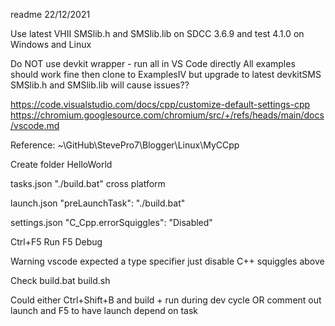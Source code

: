 readme
22/12/2021

Use latest VHII SMSlib.h and SMSlib.lib on SDCC 3.6.9 and test 4.1.0 on Windows and Linux

Do NOT use devkit wrapper - run all in VS Code directly
All examples should work fine then clone to ExamplesIV
but upgrade to latest devkitSMS SMSlib.h and SMSlib.lib will cause issues??


https://code.visualstudio.com/docs/cpp/customize-default-settings-cpp
https://chromium.googlesource.com/chromium/src/+/refs/heads/main/docs/vscode.md

Reference:
~\GitHub\StevePro7\Blogger\Linux\MyCCpp

Create folder	HelloWorld


tasks.json
"./build.bat"	cross platform

launch.json
"preLaunchTask": "./build.bat"

settings.json
"C_Cpp.errorSquiggles": "Disabled"


Ctrl+F5		Run
F5			Debug

Warning
vscode expected a type specifier
just disable C++ squiggles above


Check 
build.bat
build.sh


Could either Ctrl+Shift+B and build + run during dev cycle
OR comment out launch and F5 to have launch depend on task